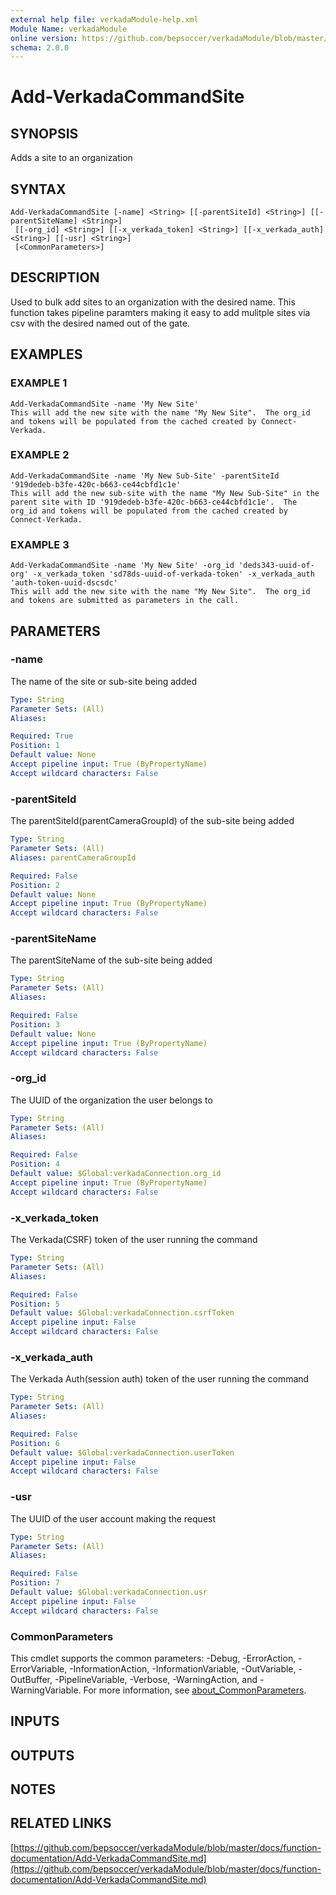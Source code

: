 ```yaml
---
external help file: verkadaModule-help.xml
Module Name: verkadaModule
online version: https://github.com/bepsoccer/verkadaModule/blob/master/docs/function-documentation/Add-VerkadaCommandSite.md
schema: 2.0.0
---
```


# Add-VerkadaCommandSite

## SYNOPSIS
Adds a site to an organization

## SYNTAX

```
Add-VerkadaCommandSite [-name] <String> [[-parentSiteId] <String>] [[-parentSiteName] <String>]
 [[-org_id] <String>] [[-x_verkada_token] <String>] [[-x_verkada_auth] <String>] [[-usr] <String>]
 [<CommonParameters>]
```

## DESCRIPTION
Used to bulk add sites to an organization with the desired name. 
This function takes pipeline paramters making it easy to add mulitple sites via csv with the desired named out of the gate.

## EXAMPLES

### EXAMPLE 1
```
Add-VerkadaCommandSite -name 'My New Site'
This will add the new site with the name "My New Site".  The org_id and tokens will be populated from the cached created by Connect-Verkada.
```

### EXAMPLE 2
```
Add-VerkadaCommandSite -name 'My New Sub-Site' -parentSiteId '919dedeb-b3fe-420c-b663-ce44cbfd1c1e'
This will add the new sub-site with the name "My New Sub-Site" in the parent site with ID '919dedeb-b3fe-420c-b663-ce44cbfd1c1e'.  The org_id and tokens will be populated from the cached created by Connect-Verkada.
```

### EXAMPLE 3
```
Add-VerkadaCommandSite -name 'My New Site' -org_id 'deds343-uuid-of-org' -x_verkada_token 'sd78ds-uuid-of-verkada-token' -x_verkada_auth 'auth-token-uuid-dscsdc'
This will add the new site with the name "My New Site".  The org_id and tokens are submitted as parameters in the call.
```

## PARAMETERS

### -name
The name of the site or sub-site being added

```yaml
Type: String
Parameter Sets: (All)
Aliases:

Required: True
Position: 1
Default value: None
Accept pipeline input: True (ByPropertyName)
Accept wildcard characters: False
```

### -parentSiteId
The parentSiteId(parentCameraGroupId) of the sub-site being added

```yaml
Type: String
Parameter Sets: (All)
Aliases: parentCameraGroupId

Required: False
Position: 2
Default value: None
Accept pipeline input: True (ByPropertyName)
Accept wildcard characters: False
```

### -parentSiteName
The parentSiteName of the sub-site being added

```yaml
Type: String
Parameter Sets: (All)
Aliases:

Required: False
Position: 3
Default value: None
Accept pipeline input: True (ByPropertyName)
Accept wildcard characters: False
```

### -org_id
The UUID of the organization the user belongs to

```yaml
Type: String
Parameter Sets: (All)
Aliases:

Required: False
Position: 4
Default value: $Global:verkadaConnection.org_id
Accept pipeline input: True (ByPropertyName)
Accept wildcard characters: False
```

### -x_verkada_token
The Verkada(CSRF) token of the user running the command

```yaml
Type: String
Parameter Sets: (All)
Aliases:

Required: False
Position: 5
Default value: $Global:verkadaConnection.csrfToken
Accept pipeline input: False
Accept wildcard characters: False
```

### -x_verkada_auth
The Verkada Auth(session auth) token of the user running the command

```yaml
Type: String
Parameter Sets: (All)
Aliases:

Required: False
Position: 6
Default value: $Global:verkadaConnection.userToken
Accept pipeline input: False
Accept wildcard characters: False
```

### -usr
The UUID of the user account making the request

```yaml
Type: String
Parameter Sets: (All)
Aliases:

Required: False
Position: 7
Default value: $Global:verkadaConnection.usr
Accept pipeline input: False
Accept wildcard characters: False
```

### CommonParameters
This cmdlet supports the common parameters: -Debug, -ErrorAction, -ErrorVariable, -InformationAction, -InformationVariable, -OutVariable, -OutBuffer, -PipelineVariable, -Verbose, -WarningAction, and -WarningVariable. For more information, see [about_CommonParameters](http://go.microsoft.com/fwlink/?LinkID=113216).

## INPUTS

## OUTPUTS

## NOTES

## RELATED LINKS

[https://github.com/bepsoccer/verkadaModule/blob/master/docs/function-documentation/Add-VerkadaCommandSite.md](https://github.com/bepsoccer/verkadaModule/blob/master/docs/function-documentation/Add-VerkadaCommandSite.md)

